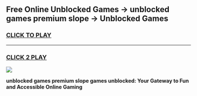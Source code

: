 
## Free Online Unblocked Games → unblocked games premium slope → Unblocked Games
<h3>
<a href="https://premium.freeplayer.one?title=unblocked_games_premium_slope&ref=21F">CLICK TO PLAY</a></h3>
<hr>

<h3>
<a href="https://premium.freeplayer.one?title=unblocked_games_premium_slope&ref=21F">CLICK 2 PLAY</a>
  
</h3>

<a href="https://premium.freeplayer.one?title=unblocked_games_premium_slope&ref=21F/"><img src="https://clearcache.store/games.png"></a>


**unblocked games premium slope games unblocked: Your Gateway to Fun and Accessible Online Gaming**
